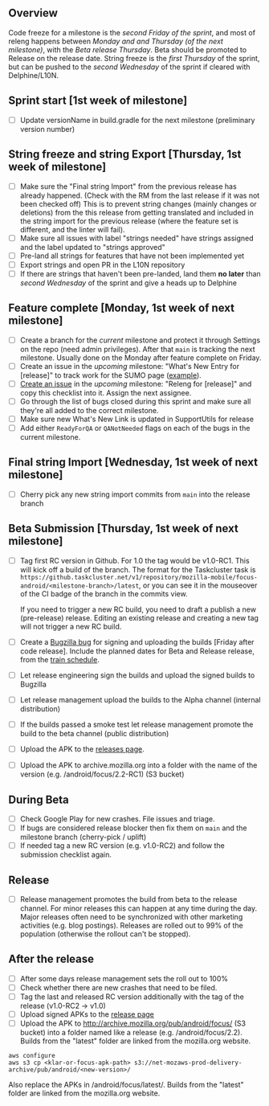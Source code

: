 ## Overview ##
Code freeze for a milestone is the *second Friday of the sprint*, and most of releng happens between *Monday and and Thursday (of the next milestone)*, with the *Beta release Thursday*. Beta should be promoted to Release on the release date. String freeze is the *first Thursday* of the sprint, but can be pushed to the *second Wednesday* of the sprint if cleared with Delphine/L10N.

## Sprint start [1st week of milestone]

- [ ] Update versionName in build.gradle for the next milestone (preliminary version number)

## String freeze and string Export [Thursday, 1st week of milestone]
- [ ] Make sure the "Final string Import" from the previous release has already happened. (Check with the RM from the last release if it was not been checked off) This is to prevent string changes (mainly changes or deletions) from the this release from getting translated and included in the string import for the previous release (where the feature set is different, and the linter will fail).
- [ ] Make sure all issues with label "strings needed" have strings assigned and the label updated to "strings approved"
- [ ] Pre-land all strings for features that have not been implemented yet
- [ ] Export strings and open PR in the L10N repository
- [ ] If there are strings that haven't been pre-landed, land them **no later** than *second Wednesday* of the sprint and give a heads up to Delphine

## Feature complete [Monday, 1st week of next milestone]

- [ ] Create a branch for the *current* milestone and protect it through Settings on the repo (need admin privileges). After that `main` is tracking the next milestone. Usually done on the Monday after feature complete on Friday.
- [ ] Create an issue in the *upcoming* milestone: "What's New Entry for [release]" to track work for the SUMO page ([example](https://github.com/mozilla-mobile/focus-android/issues/1670)).
- [ ] [Create an issue](https://github.com/mozilla-mobile/focus-android/issues/new?template=release_checklist_template.md&title=Releng+for+) in the *upcoming* milestone: "Releng for [release]" and copy this checklist into it. Assign the next assignee.
- [ ] Go through the list of bugs closed during this sprint and make sure all they're all added to the correct milestone.
- [ ] Make sure new What's New Link is updated in SupportUtils for release
- [ ] Add either `ReadyForQA` or `QANotNeeded` flags on each of the bugs in the current milestone.

## Final string Import [Wednesday, 1st week of next milestone]
- [ ] Cherry pick any new string import commits from `main` into the release branch

## Beta Submission [Thursday, 1st week of next milestone]

- [ ] Tag first RC version in Github. For 1.0 the tag would be v1.0-RC1. This will kick off a build of the branch. The format for the Taskcluster task is `https://github.taskcluster.net/v1/repository/mozilla-mobile/focus-android/<milestone-branch>/latest`, or you can see it in the mouseover of the CI badge of the branch in the commits view.

    If you need to trigger a new RC build, you need to draft a publish a new (pre-release) release. Editing an existing release and creating a new tag will not trigger a new RC build.

- [ ] Create a [Bugzilla bug](https://bugzilla.mozilla.org/enter_bug.cgi?format=__default__&product=Release%20Engineering&cloned_bug_id=1408386) for signing and uploading the builds [Friday after code release]. Include the planned dates for Beta and Release release, from the [train schedule](https://wiki.mozilla.org/Mobile/Focus/Android/Train_Schedule).
- [ ] Let release engineering sign the builds and upload the signed builds to Bugzilla
- [ ] Let release management upload the builds to the Alpha channel (internal distribution)
- [ ] If the builds passed a smoke test let release management promote the build to the beta channel (public distribution)
- [ ] Upload the APK to the [releases page](https://github.com/mozilla-mobile/focus-android/releases).
- [ ] Upload the APK to archive.mozilla.org into a folder with the name of the version (e.g. /android/focus/2.2-RC1) (S3 bucket)

## During Beta

- [ ] Check Google Play for new crashes. File issues and triage.
- [ ] If bugs are considered release blocker then fix them on `main` and the milestone branch (cherry-pick / uplift)
- [ ] If needed tag a new RC version (e.g. v1.0-RC2) and follow the submission checklist again.

## Release

- [ ] Release management promotes the build from beta to the release channel. For minor releases this can happen at any time during the day. Major releases often need to be synchronized with other marketing activities (e.g. blog postings). Releases are rolled out to 99% of the population (otherwise the rollout can't be stopped).

## After the release

- [ ] After some days release management sets the roll out to 100%
- [ ] Check whether there are new crashes that need to be filed.
- [ ] Tag the last and released RC version additionally with the tag of the release (v1.0-RC2 -> v1.0)
- [ ] Upload signed APKs to the [release page](https://github.com/mozilla-mobile/focus-android/releases)
- [ ] Upload the APK to http://archive.mozilla.org/pub/android/focus/ (S3 bucket) into a folder named like a release (e.g. /android/focus/2.2). Builds from the "latest" folder are linked from the mozilla.org website.

```
aws configure
aws s3 cp <klar-or-focus-apk-path> s3://net-mozaws-prod-delivery-archive/pub/android/<new-version>/
```
Also replace the APKs in /android/focus/latest/. Builds from the "latest" folder are linked from the mozilla.org website.